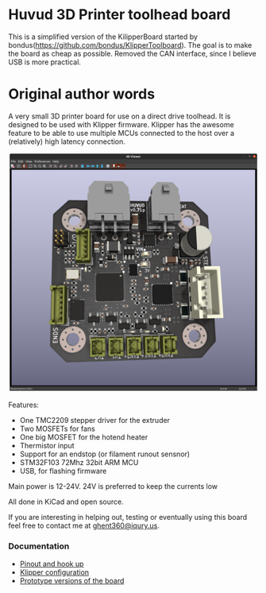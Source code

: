 # Huvud 3D Printer toolhead board
This is a simplified version of the KilipperBoard started by bondus(https://github.com/bondus/KlipperToolboard). The goal is to make the board as cheap as possible. Removed the CAN interface, since I believe USB is more practical.
# Original author words
A very small 3D printer board for use on a direct drive toolhead. It is designed to be used with Klipper firmware. Klipper has the awesome feature to be able to use multiple MCUs connected to the host over a (relatively) high latency connection.

![Image of Board](doc/Board.png)

Features: 
* One TMC2209 stepper driver for the extruder
* Two MOSFETs for fans
* One big MOSFET for the hotend heater
* Thermistor input
* Support for an endstop (or filament runout sensnor)
* STM32F103 72Mhz 32bit ARM MCU
* USB, for flashing firmware

Main power is 12-24V. 24V is preferred to keep the currents low

All done in KiCad and open source. 

If you are interesting in helping out, testing or eventually using this board feel free to contact me at ghent360@iqury.us.

### Documentation

* [Pinout and hook up](doc/pinout.md)
* [Klipper configuration](doc/klipper.md)
* [Prototype versions of the board](doc/versions.md)



